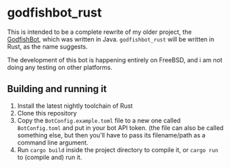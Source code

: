# godfishbot_rust
This is intended to be a complete rewrite of my older project, the
[GodfishBot](https://github.com/Follpvosten/GodfishBot), which was
written in Java. `godfishbot_rust` will be written in Rust, as the
name suggests.

The development of this bot is happening entirely on FreeBSD, and i
am not doing any testing on other platforms.

## Building and running it
1. Install the latest nightly toolchain of Rust
2. Clone this repository
3. Copy the `BotConfig.example.toml` file to a new one called
   `BotConfig.toml` and put in your bot API token. (the file can
   also be called something else, but then you'll have to pass
   its filename/path as a command line argument.
4. Run `cargo build` inside the project directory to compile it,
   or `cargo run` to (compile and) run it.
